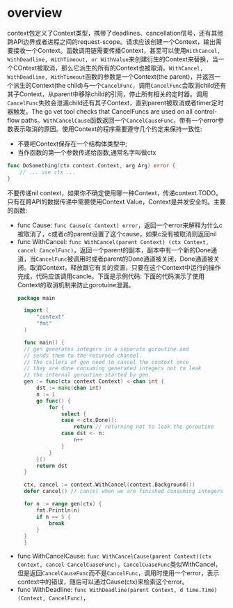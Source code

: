 # overview
context包定义了Context类型，携带了deadlines、cancellation信号，还有其他跨API边界或者进程之间的request-scope。请求应该创建一个Context，输出需要接收一个Context。函数调用链需要传播Context，甚至可以使用`WithCancel, WithDeadline, WithTimeout, or WithValue`来创建衍生的Context来替换，当一个COntext被取消，那么它派生的所有的Context也被取消。`WithCancel, WithDeadline, WithTimeout`函数的参数是一个Context(the parent)，并返回一个派生的Context(the child)与一个`CancelFunc`，调用`CancelFunc`会取消child还有其子Context，从parent中移除child的引用，停止所有相关的定时器。调用`CancelFunc`失败会泄漏child还有其子Context，直到parent被取消或者timer定时器触发。The go vet tool checks that CancelFuncs are used on all control-flow paths。`WithCancelCause`函数返回一个`CancelCauseFunc`，带有一个error参数表示取消的原因。使用Context的程序需要遵守几个约定来保持一致性:
- 不要吧Context保存在一个结构体类型中;
- 当作函数的第一个参数传递给函数,通常名字叫做ctx

```go
func DoSomething(ctx context.Context, arg Arg) error {
	// ... use ctx ...
}
```
不要传递nil context，如果你不确定使用哪一种Context，传递context.TODO。只有在跨API的数据传递中需要使用Context Value，Context是并发安全的。主要的函数:
- func Cause: `func Cause(c Context) error`，返回一个error来解释为什么c被取消了，c或者c的parent设置了这个cause，如果c没有被取消则返回nil
- func WithCancel: `func WithCancel(parent Context) (ctx Context, cancel CancelFunc)`，返回一个parent的副本，副本中有一个新的Done通道，当`CancelFunc`被调用时或者parent的Done通道被关闭，Done通道被关闭。取消Context，释放跟它有关的资源，只要在这个Context中运行的操作完成，代码应该调用cancle。下面是示例代码:
  下面的代码演示了使用Context的取消机制来防止gorotuine泄漏。
  ```go
  package main

    import (
	    "context"
	    "fmt"
    )

    func main() {
	// gen generates integers in a separate goroutine and
	// sends them to the returned channel.
	// The callers of gen need to cancel the context once
	// they are done consuming generated integers not to leak
	// the internal goroutine started by gen.
	gen := func(ctx context.Context) <-chan int {
		dst := make(chan int)
		n := 1
		go func() {
			for {
				select {
				case <-ctx.Done():
					return // returning not to leak the goroutine
				case dst <- n:
					n++
				}
			}
		}()
		return dst
	}

	ctx, cancel := context.WithCancel(context.Background())
	defer cancel() // cancel when we are finished consuming integers

	for n := range gen(ctx) {
		fmt.Println(n)
		if n == 5 {
			break
		}
	}
    }
  ```
- func WithCancelCause: `func WithCancelCause(parent Context)(ctx Context, cancel CancelCuaseFunc)`，`CancelCuaseFunc`类似WithCancel，但是返回`CancelCauseFunc`而不是`CancelFunc`，调用时使用一个error，表示context中的错误，随后可以通过Cause(ctx)来检索这个error。
- func WithDeadline: `func WithDeadline(parent Context, d time.Time) (Context, CancelFunc)`，
